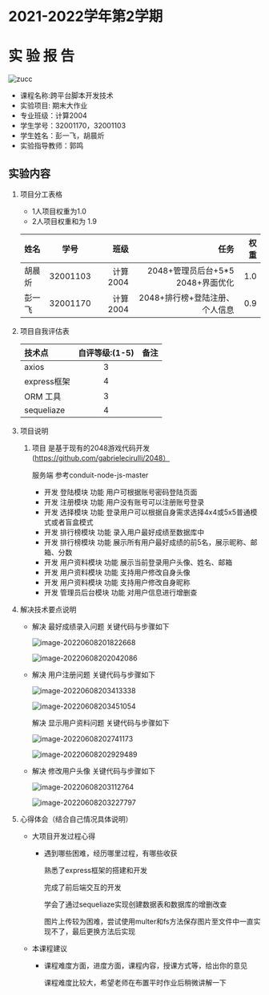 

# 2021-2022学年第2学期
# **实 验 报 告**
![zucc](zucc.png "ZUCC")

- 课程名称:跨平台脚本开发技术  
- 实验项目:  期末大作业
- 专业班级：计算2004       
- 学生学号：32001170，32001103
- 学生姓名：彭一飞，胡晨炘
- 实验指导教师：郭鸣

## 实验内容


1. 项目分工表格
    - 1人项目权重为1.0
    - 2人项目权重和为 1.9

    
    
    | 姓名 |学号 |班级 |任务|权重|
    |:--|:--:|--:|--:|--:|
    | 胡晨炘 | 32001103 | 计算2004 | 2048+管理员后台+5*5 2048+界面优化 | 1.0 |
    | 彭一飞 | 32001170 | 计算2004 |2048+排行榜+登陆注册、个人信息|0.9|
    
1. 项目自我评估表

     

    | 技术点          | 自评等级:(1-5) | 备注 |
    |:--|:--:|---|
    | axios        |3|      |
    | express框架 |4|      |
    | ORM 工具    |3|      |
    | sequeliaze |4|      |
    
1. 项目说明

    1. 项目  是基于现有的2048游戏代码开发(https://github.com/gabrielecirulli/2048）

        服务端 参考conduit-node-js-master

        - 开发  登陆模块  功能  用户可根据账号密码登陆页面
        - 开发  注册模块  功能  用户没有账号可以注册账号登录
        - 开发  选择模块  功能  登录用户可以根据自身需求选择4x4或5x5普通模式或者盲盒模式
        - 开发  排行榜模块  功能  录入用户最好成绩至数据库中
        - 开发  排行榜模块  功能  展示所有用户最好成绩的前5名，展示昵称、邮箱、分数
        - 开发  用户资料模块  功能  展示当前登录用户头像、姓名、邮箱
        - 开发  用户资料模块  功能  支持用户修改自身头像
        - 开发  用户资料模块  功能  支持用户修改自身昵称
        - 开发 管理员后台模块 功能 对用户信息进行增删查

1. 解决技术要点说明
    - 解决  最好成绩录入问题  关键代码与步骤如下
    
      ![image-20220608201822668](proj.final.assets/image-20220608201822668.png)
    
      
    
      ![image-20220608202042086](proj.final.assets/image-20220608202042086.png)
    
    - 解决  用户注册问题  关键代码与步骤如下
    
      ![image-20220608203413338](proj.final.assets/image-20220608203413338.png)
    
      
    
      ![image-20220608203451054](proj.final.assets/image-20220608203451054.png)
    
      解决  显示用户资料问题  关键代码与步骤如下
    
      ![image-20220608202741173](proj.final.assets/image-20220608202741173.png)
    
      
    
      ![image-20220608202929489](proj.final.assets/image-20220608202929489.png)
    
    - 解决  修改用户头像  关键代码与步骤如下
    
      ![image-20220608203112764](proj.final.assets/image-20220608203112764.png)
    
      
    
      ![image-20220608203227797](proj.final.assets/image-20220608203227797.png)
    
1. 心得体会（结合自己情况具体说明）

     - 大项目开发过程心得
        - 遇到哪些困难，经历哪里过程，有哪些收获
        
          熟悉了express框架的搭建和开发
        
          完成了前后端交互的开发
        
          学会了通过sequeliaze实现创建数据表和数据库的增删改查
        
          图片上传较为困难，尝试使用multer和fs方法保存图片至文件中一直实现不了，最后更换方法后实现
        
     - 本课程建议
         - 课程难度方面，进度方面，课程内容，授课方式等，给出你的意见
         
           课程难度比较大，希望老师在布置平时作业后稍微讲解一下
